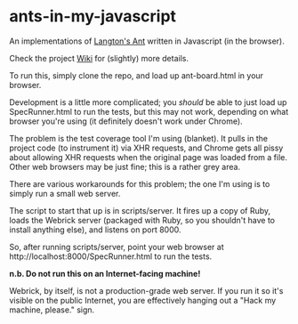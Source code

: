 # ants-in-my-javascript

An implementations of
[Langton's Ant](https://en.wikipedia.org/wiki/Langton%27s_ant) written
in Javascript (in the browser).

Check the project
[Wiki](https://github.com/jmax315/ants-in-my-javascript/wiki) for
(slightly) more details.

To run this, simply clone the repo, and load up ant-board.html in your
browser.

Development is a little more complicated; you _should_ be able to just
load up SpecRunner.html to run the tests, but this may not work,
depending on what browser you're using (it definitely doesn't work
under Chrome).

The problem is the test coverage tool I'm using (blanket). It pulls in
the project code (to instrument it) via XHR requests, and Chrome gets
all pissy about allowing XHR requests when the original page was
loaded from a file. Other web browsers may be just fine; this is a
rather grey area.

There are various workarounds for this problem; the one I'm using is
to simply run a small web server.

The script to start that up is in scripts/server. It fires up a copy
of Ruby, loads the Webrick server (packaged with Ruby, so you
shouldn't have to install anything else), and listens on port 8000.

So, after running scripts/server, point your web browser at
http://localhost:8000/SpecRunner.html to run the tests.

**n.b. Do not run this on an Internet-facing machine!**

Webrick, by itself, is not a production-grade web server. If you run
it so it's visible on the public Internet, you are effectively hanging
out a "Hack my machine, please." sign.
